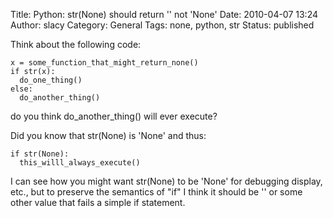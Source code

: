 Title: Python: str(None) should return '' not 'None'
Date: 2010-04-07 13:24
Author: slacy
Category: General
Tags: none, python, str
Status: published

Think about the following code:

    x = some_function_that_might_return_none()
    if str(x):
      do_one_thing()
    else:
      do_another_thing()

do you think do\_another\_thing() will ever execute?

Did you know that str(None) is 'None' and thus:

    if str(None):
      this_willl_always_execute()

I can see how you might want str(None) to be 'None' for debugging
display, etc., but to preserve the semantics of "if" I think it should
be '' or some other value that fails a simple if statement.
